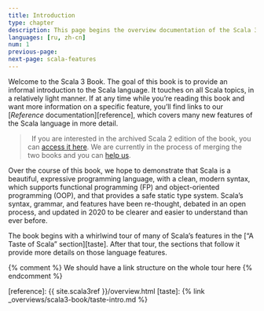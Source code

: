 ```yaml
---
title: Introduction
type: chapter
description: This page begins the overview documentation of the Scala 3 language.
languages: [ru, zh-cn]
num: 1
previous-page: 
next-page: scala-features
---
```


Welcome to the Scala 3 Book.
The goal of this book is to provide an informal introduction to the Scala language.
It touches on all Scala topics, in a relatively light manner.
If at any time while you’re reading this book and want more information on a specific feature, you’ll find links to our [_Reference_ documentation][reference], which covers many new features of the Scala language in more detail.

<blockquote class="help-info">
<i class="fa fa-info"></i>&nbsp;&nbsp;If you are interested in the archived Scala 2 edition of the book, you
can <a href="/overviews/scala-book/introduction.html">access it here</a>. We are currently in the process of
merging the two books and you can <a href="{% link scala3/contribute-to-docs.md %}">help us</a>.
</blockquote>

Over the course of this book, we hope to demonstrate that Scala is a beautiful, expressive programming language, with a clean, modern syntax, which supports functional programming (FP) and object-oriented programming (OOP), and that provides a safe static type system.
Scala’s syntax, grammar, and features have been re-thought, debated in an open process, and updated in 2020 to be clearer and easier to understand than ever before.

The book begins with a whirlwind tour of many of Scala’s features in the [“A Taste of Scala” section][taste].
After that tour, the sections that follow it provide more details on those language features.

{% comment %}
We should have a link structure on the whole tour here
{% endcomment %}

[reference]: {{ site.scala3ref }}/overview.html
[taste]: {% link _overviews/scala3-book/taste-intro.md %}

